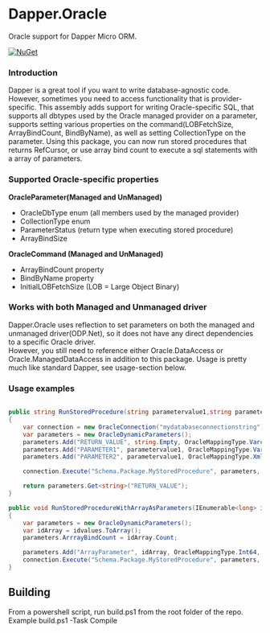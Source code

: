 # Dapper.Oracle

Oracle support for Dapper Micro ORM.

[![NuGet](https://img.shields.io/nuget/v/Dapper.Oracle.svg)](https://www.nuget.org/packages/Dapper.Oracle/)

### Introduction

Dapper is a great tool if you want to write database-agnostic code.
However, sometimes you need to access functionality that is provider-specific.  This assembly adds support for writing Oracle-specific SQL, that supports all dbtypes used by the Oracle managed provider on a parameter, supports setting various properties on the command(LOBFetchSize, ArrayBindCount, BindByName), as well as setting CollectionType on the parameter.
Using this package, you can now run stored procedures that returns RefCursor, or use array bind count to execute a sql statements with a array of parameters.

### Supported Oracle-specific properties
**OracleParameter(Managed and UnManaged)**
- OracleDbType enum (all members used by the managed provider)
- CollectionType enum
- ParameterStatus (return type when executing stored procedure)
- ArrayBindSize

**OracleCommand (Managed and UnManaged)**
- ArrayBindCount property
- BindByName property
- InitialLOBFetchSize (LOB = Large Object Binary)

### Works with both Managed and Unmanaged driver

Dapper.Oracle uses reflection to set parameters on both the managed and unmanaged driver(ODP.Net), 
so it does not have any direct dependencies to a specific Oracle driver.  
However, you still need to reference either Oracle.DataAccess or Oracle.ManagedDataAccess in addition to this package.
Usage is pretty much like standard Dapper, see usage-section below.

### Usage examples
```csharp

public string RunStoredProcedure(string parametervalue1,string parametervalue2)
{
    var connection = new OracleConnection("mydatabaseconnectionstring");
    var parameters = new OracleDynamicParameters();
    parameters.Add("RETURN_VALUE", string.Empty, OracleMappingType.Varchar2, ParameterDirection.ReturnValue, 4000, true, 0, 0, string.Empty, DataRowVersion.Current);
    parameters.Add("PARAMETER1", parametervalue1, OracleMappingType.Varchar2, ParameterDirection.Input, 4000, true, 0, 0, String.Empty, DataRowVersion.Current);
    parameters.Add("PARAMETER2", parametervalue1, OracleMappingType.Xml, ParameterDirection.Input, 4000, true, 0, 0, string.Empty, DataRowVersion.Current);

    connection.Execute("Schema.Package.MyStoredProcedure", parameters, commandType: CommandType.StoredProcedure);

    return parameters.Get<string>("RETURN_VALUE");
}

public void RunStoredProcedureWithArrayAsParameters(IEnumerable<long> idvalues)
{
    var parameters = new OracleDynamicParameters();
    var idArray = idvalues.ToArray();
    parameters.ArrrayBindCount = idArray.Count;

    parameters.Add("ArrayParameter", idArray, OracleMappingType.Int64, ParameterDirection.Input);
    connection.Execute("Schema.Package.MyStoredProcedure", parameters, commandType: CommandType.StoredProcedure);
}
```

## Building
From a powershell script, run build.ps1 from the root folder of the repo.
Example
build.ps1 -Task Compile




